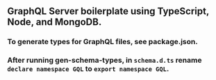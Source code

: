 ## GraphQL Server boilerplate using TypeScript, Node, and MongoDB.

### To generate types for GraphQL files, see package.json.

### After running gen-schema-types, in `schema.d.ts` rename `declare namespace GQL` to `export namespace GQL`.
